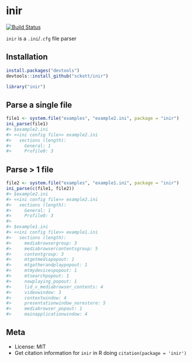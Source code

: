 inir
=====



[![Build Status](https://api.travis-ci.org/sckott/inir.png?branch=master)](https://travis-ci.org/sckott/inir)

`inir` is a `.ini`/`.cfg` file parser

## Installation


```r
install.packages("devtools")
devtools::install_github("sckott/inir")
```


```r
library("inir")
```

## Parse a single file


```r
file1 <- system.file("examples", "example2.ini", package = "inir")
ini_parse(file1)
#> $example2.ini
#> <<ini config file>> example2.ini
#>   sections (length): 
#>     General: 1
#>     Profile0: 3
```

## Parse > 1 file


```r
file2 <- system.file("examples", "example1.ini", package = "inir")
ini_parse(c(file1, file2))
#> $example2.ini
#> <<ini config file>> example2.ini
#>   sections (length): 
#>     General: 1
#>     Profile0: 3
#> 
#> $example1.ini
#> <<ini config file>> example1.ini
#>   sections (length): 
#>     mediabrowsergroup: 3
#>     mediabrowsercontentsgroup: 5
#>     contentgroup: 3
#>     mtgetmediapopout: 1
#>     mtgatherandplaypopout: 1
#>     mtmydevicespopout: 1
#>     mtsearchpopout: 1
#>     nowplaying_popout: 1
#>     lid_v_mediabrowser_contents: 4
#>     videowindow: 3
#>     contextwindow: 4
#>     presentationwindow_norestore: 5
#>     mediabrowser_popout: 1
#>     mainapplicationwindow: 4
```

## Meta

* License: MIT
* Get citation information for `inir` in R doing `citation(package = 'inir')`
